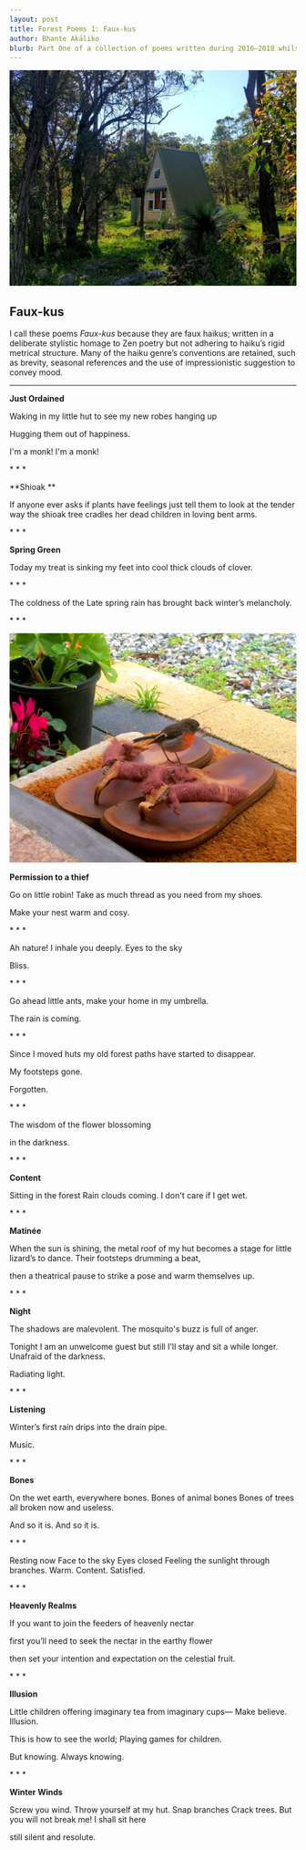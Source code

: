```yaml
---
layout: post
title: Forest Poems 1: Faux-kus 
author: Bhante Akāliko
blurb: Part One of a collection of poems written during 2016–2018 whilst residing at Bodhinyana Monastery in Serpentine, Western Australia. Inspired by the poems of the senior nuns and monks from the *Therīgāthā* and *Theragāthā*, as well as the later Chan and Zen literary traditions, these poems are a homage to the ideal of the rustic solitude of a forest monastic. They explore themes of impermanence, death, melancholy, as well as the joys and struggles of meditation.
---
```


![Image of a hut in the forest](https://raw.githubusercontent.com/lokanta/lokanta.github.io/master/hut2.jpg)

## Faux-kus

I call these poems *Faux-kus* because they are faux haikus; written in a deliberate stylistic homage to Zen poetry but not adhering to haiku’s rigid metrical structure. Many of the haiku genre’s conventions are retained, such as brevity, seasonal references and the use of impressionistic suggestion to convey mood. 

***

**Just Ordained**

Waking in my little hut 
to see my new robes
hanging up

Hugging them 
out of happiness.

I'm a monk! I'm a monk!


\* * *


**Shioak **

If anyone ever asks
if plants have feelings 
just tell them to look 
at the tender way 
the shioak tree cradles her dead children
in loving bent arms.


\* * *


**Spring Green** 

Today my treat 
is sinking my feet 
into cool thick clouds of clover.


\* * *


The coldness of the 
Late spring rain 
has brought back 
winter’s melancholy.


\* * *


![robin bird stealing thread from a shoe](https://raw.githubusercontent.com/lokanta/lokanta.github.io/master/robin%20thief.jpg)


**Permission to a thief**

Go on little robin! 
Take as much thread 
as you need
from my shoes. 

Make your nest 
warm and cosy.


\* * *


Ah nature! 
I inhale you deeply.
Eyes to the sky

Bliss.


\* * *


Go ahead little ants, 
make your home in my umbrella. 

The rain is coming.


\* * *


Since I moved huts 
my old forest paths 
have started to disappear. 

My footsteps 
gone. 

Forgotten. 


\* * *


The wisdom 
of the flower
blossoming

in the darkness.


\* * *


**Content** 

Sitting in the forest
Rain clouds coming. 
I don't care if I get wet.


\* * *


**Matinée**

When the sun is shining,
the metal roof of my hut 
becomes a stage 
for little lizard’s
to dance. 
Their footsteps 
drumming a beat, 

then 
a theatrical pause 
to strike a pose
and warm themselves up. 


\* * *


**Night**

The shadows are malevolent. 
The mosquito's buzz
is full of anger.

Tonight I am 
an unwelcome guest
but still I'll stay 
and sit a while longer. 
Unafraid of the darkness. 

Radiating light.


\* * *


**Listening**

Winter’s first rain 
drips into the drain pipe.

Music.


\* * *


**Bones**

On the wet earth, 
everywhere bones. 
Bones of animal bones
Bones of trees 
all broken now and useless. 

And so it is. And so it is.


\* * *


Resting now 
Face to the sky 
Eyes closed
Feeling the sunlight through branches. 
Warm. 
Content. 
Satisfied.


\* * *


**Heavenly Realms**

If you want to join 
the feeders of heavenly nectar

first you’ll need 
to seek the nectar in the earthy flower

then set your intention
and expectation 
on the celestial fruit.


\* * *


**Illusion**

Little children 
offering 
imaginary tea from imaginary cups—
Make believe.
Illusion. 

This is how to see the world; 
Playing games for children.

But knowing. 
Always knowing.


\* * *


 **Winter Winds**

Screw you wind. 
Throw yourself at my hut. 
Snap branches
Crack trees. 
But 
you will not break me! 
I shall sit here 

still 
silent 
and resolute. 



